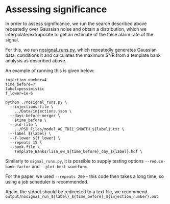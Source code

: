 # Assessing significance
In order to assess significance, we run the search described above repeatedly over Gaussian noise and obtain a distribution, which we interpolate/extrapolate to get an estimate of the false alarm rate of the signal.

For this, we run [nosignal_runs.py](nosignal_runs.py), which repeatedly generates Gaussian data, conditions it and calculates the maximum SNR from a template bank analysis as described above.

An example of running this is given below:

```
injection_number=4
time_before=7
label=pessimistic
f_lower=1e-6

python ./nosignal_runs.py \
  --injections-file \
    ../Data/injections.json \
  --days-before-merger \
    $time_before \
  --psd-file \
    ../PSD_Files/model_AE_TDI1_SMOOTH_${label}.txt \
  --label ${label} \
  --f-lower ${f_lower} \
  --repeats 15 \
  --bank-file \
    Template_Banks/lisa_ew_${time_before}_day_${label}.hdf \
```

Similarly to `signal_runs.py`, it is possible to supply testing options `--reduce-bank-factor` and `--plot-best-waveform`.

For the paper, we used `--repeats 200` - this code then takes a long time, so using a job scheduler is recommended.

Again, the stdout should be redirected to a text file, we recommend `output/nosignal_run_${label}_${time_before}_${injection_number}.out`